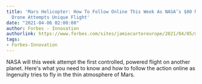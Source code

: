 ```yaml
---
title: 'Mars Helicopter: How To Follow Online This Week As NASA’s $80 Million ‘Ingenuity’
  Drone Attempts Unique Flight'
date: "2021-04-06 02:00:00"
author: Forbes - Innovation
authorlink: https://www.forbes.com/sites/jamiecartereurope/2021/04/05/mars-helicopter-how-to-follow-online-this-week-as-nasas-80-million-ingenuity-drone-attempts-unique-flight/
tags:
- Forbes-Innovation
---
```

NASA will this week attempt the first controlled, powered flight on another planet. Here's what you need to know and how to follow the action online as Ingenuity tries to fly in the thin atmosphere of Mars.